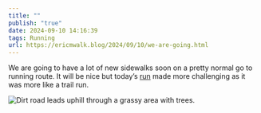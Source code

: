 ```yaml
---
title: ""
publish: "true"
date: 2024-09-10 14:16:39
tags: Running
url: https://ericmwalk.blog/2024/09/10/we-are-going.html
---
```


We are going to have a lot of new sidewalks soon on a pretty normal go to running route. It will be nice but today’s [run](https://strava.com/activities/12374670386) made more challenging as it was more like a trail run.

![Dirt road leads uphill through a grassy area with trees.](https://ericmwalk.blog/uploads/2024/img-1900.jpeg)